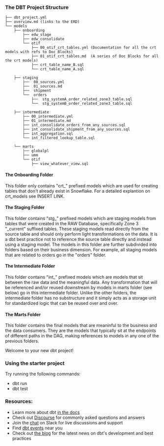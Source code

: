  ### The DBT Project Structure 

```
├── dbt_project.yml
├── overview.md (links to the ERD)
└── models
    ├── onboarding
        ├── edw_stage
        ├── edw_consolidate
        └── otif
            ├── 00_otif_crt_tables.yml (Documentation for all the crt models with refs to Doc Blocks)
            ├── 01_otif_crt_tables.md  (A series of Doc Blocks for all the crt models)
            ├── crt_table_name_B.sql
            └── crt_table_name_A.sql
            
    ├── staging
        ├──  00_sources.yml
        ├──  01_sources.md
        ├──  shipment
        └──  orders
            ├──  stg_systemA_order_related_zone3_table.sql
            └──  stg_systemB_order_related_zone3_table.sql

    ├── intermediate 
        ├── 00_intermediate.yml
        ├── 01_intermediate.md
        ├── int_consolidate_orders_from_any_sources.sql
        ├── int_consolidate_shipment_from_any_sources.sql
        ├── int_aggregation.sql
        └── int_filtered_lookup_table.sql
        
    └── marts 
        ├── globalpl
        ├── umm
        └── otif                 
            ├── view_whatever_view.sql
```

#### The Onboarding Folder
This folder only contains "crt_" prefixed models which are used for creating tables that don't already exist in Snowflake. For a detailed explantion on crt_models see INSERT LINK. 

#### The Staging Folder
This folder contains "stg_" prefixed models which are staging models from tables that were created in the RAW Database, specifically Zone 3 "_current" suffixed tables. These staging models read directly from the source table and should only perform light transformations on the data. It is a dbt best practice not to reference the source table directly and instead using a staging model. The models in this folder are further subdivided into folders based on their business dimension. For example, all staging models that are related to orders go in the "orders" folder. 

#### The Intermediate Folder
This folder contains "int_" prefixed models which are models that sit between the raw data and the meaningful data. Any transformation that will be referenced and/or reused downstream by models in marts folder (see below) go in this intermediate folder. Unlike the other folders, the intermediate folder has no substructure and it simply acts as a storage unit for standardized logic that can be reused over and over.

#### The Marts Folder
This folder contains the final models that are meaninful to the business and the data consumers. They are the models that typically sit at the endpoints of different paths in the DAG, making references to models in any one of the previous folders. 


Welcome to your new dbt project!

### Using the starter project

Try running the following commands:
- dbt run
- dbt test


### Resources:
- Learn more about dbt [in the docs](https://docs.getdbt.com/docs/introduction)
- Check out [Discourse](https://discourse.getdbt.com/) for commonly asked questions and answers
- Join the [chat](https://community.getdbt.com/) on Slack for live discussions and support
- Find [dbt events](https://events.getdbt.com) near you
- Check out [the blog](https://blog.getdbt.com/) for the latest news on dbt's development and best practices
